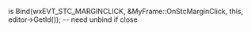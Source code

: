 is Bind(wxEVT_STC_MARGINCLICK, &MyFrame::OnStcMarginClick, this, editor->GetId()); -- need unbind if close


